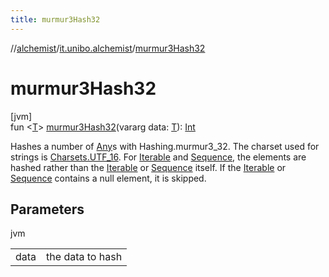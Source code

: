 ```yaml
---
title: murmur3Hash32
---
```

//[alchemist](../../index.html)/[it.unibo.alchemist](index.html)/[murmur3Hash32](murmur3-hash32.html)



# murmur3Hash32



[jvm]\
fun <[T](murmur3-hash32.html)> [murmur3Hash32](murmur3-hash32.html)(vararg data: [T](murmur3-hash32.html)): [Int](https://kotlinlang.org/api/latest/jvm/stdlib/kotlin/-int/index.html)



Hashes a number of [Any](https://kotlinlang.org/api/latest/jvm/stdlib/kotlin/-any/index.html)s with Hashing.murmur3_32. The charset used for strings is [Charsets.UTF_16](https://kotlinlang.org/api/latest/jvm/stdlib/kotlin.text/-charsets/-u-t-f_16.html). For [Iterable](https://kotlinlang.org/api/latest/jvm/stdlib/kotlin.collections/-iterable/index.html) and [Sequence](https://kotlinlang.org/api/latest/jvm/stdlib/kotlin.sequences/-sequence/index.html), the elements are hashed rather than the [Iterable](https://kotlinlang.org/api/latest/jvm/stdlib/kotlin.collections/-iterable/index.html) or [Sequence](https://kotlinlang.org/api/latest/jvm/stdlib/kotlin.sequences/-sequence/index.html) itself. If the [Iterable](https://kotlinlang.org/api/latest/jvm/stdlib/kotlin.collections/-iterable/index.html) or [Sequence](https://kotlinlang.org/api/latest/jvm/stdlib/kotlin.sequences/-sequence/index.html) contains a null element, it is skipped.



## Parameters


jvm

| | |
|---|---|
| data | the data to hash |




